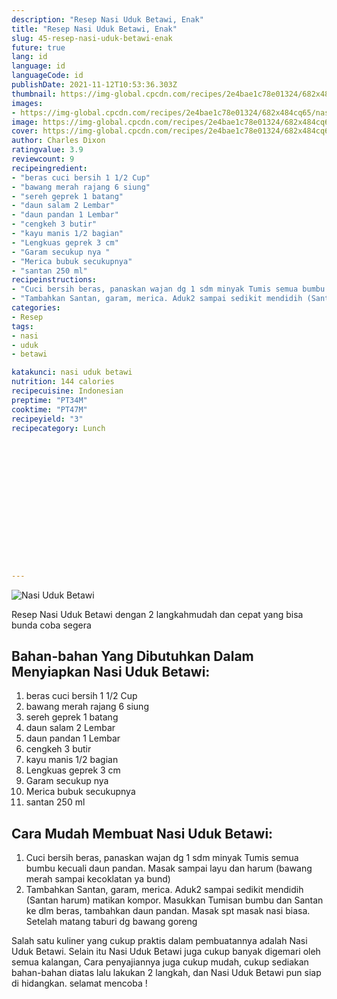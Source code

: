 ```yaml
---
description: "Resep Nasi Uduk Betawi, Enak"
title: "Resep Nasi Uduk Betawi, Enak"
slug: 45-resep-nasi-uduk-betawi-enak
future: true
lang: id
language: id
languageCode: id
publishDate: 2021-11-12T10:53:36.303Z 
thumbnail: https://img-global.cpcdn.com/recipes/2e4bae1c78e01324/682x484cq65/nasi-uduk-betawi-foto-resep-utama.webp
images:
- https://img-global.cpcdn.com/recipes/2e4bae1c78e01324/682x484cq65/nasi-uduk-betawi-foto-resep-utama.webp
image: https://img-global.cpcdn.com/recipes/2e4bae1c78e01324/682x484cq65/nasi-uduk-betawi-foto-resep-utama.webp
cover: https://img-global.cpcdn.com/recipes/2e4bae1c78e01324/682x484cq65/nasi-uduk-betawi-foto-resep-utama.webp
author: Charles Dixon
ratingvalue: 3.9
reviewcount: 9
recipeingredient:
- "beras cuci bersih 1 1/2 Cup"
- "bawang merah rajang 6 siung"
- "sereh geprek 1 batang"
- "daun salam 2 Lembar"
- "daun pandan 1 Lembar"
- "cengkeh 3 butir"
- "kayu manis 1/2 bagian"
- "Lengkuas geprek 3 cm"
- "Garam secukup nya "
- "Merica bubuk secukupnya"
- "santan 250 ml"
recipeinstructions:
- "Cuci bersih beras, panaskan wajan dg 1 sdm minyak Tumis semua bumbu kecuali daun pandan. Masak sampai layu dan harum (bawang merah sampai kecoklatan ya bund)"
- "Tambahkan Santan, garam, merica. Aduk2 sampai sedikit mendidih (Santan harum) matikan kompor. Masukkan Tumisan bumbu dan Santan ke dlm beras, tambahkan daun pandan. Masak spt masak nasi biasa. Setelah matang taburi dg bawang goreng"
categories:
- Resep
tags:
- nasi
- uduk
- betawi

katakunci: nasi uduk betawi 
nutrition: 144 calories
recipecuisine: Indonesian
preptime: "PT34M"
cooktime: "PT47M"
recipeyield: "3"
recipecategory: Lunch


     
    
    
    
    
    
    
    
    
    
    
      
    
---
```



![Nasi Uduk Betawi](https://img-global.cpcdn.com/recipes/2e4bae1c78e01324/682x484cq65/nasi-uduk-betawi-foto-resep-utama.webp)

Resep Nasi Uduk Betawi    dengan 2 langkahmudah dan cepat yang bisa bunda coba segera

<!--inarticleads1-->

## Bahan-bahan Yang Dibutuhkan Dalam Menyiapkan Nasi Uduk Betawi:

1. beras cuci bersih 1 1/2 Cup
1. bawang merah rajang 6 siung
1. sereh geprek 1 batang
1. daun salam 2 Lembar
1. daun pandan 1 Lembar
1. cengkeh 3 butir
1. kayu manis 1/2 bagian
1. Lengkuas geprek 3 cm
1. Garam secukup nya 
1. Merica bubuk secukupnya
1. santan 250 ml



<!--inarticleads2-->

## Cara Mudah Membuat Nasi Uduk Betawi:

1. Cuci bersih beras, panaskan wajan dg 1 sdm minyak Tumis semua bumbu kecuali daun pandan. Masak sampai layu dan harum (bawang merah sampai kecoklatan ya bund)
1. Tambahkan Santan, garam, merica. Aduk2 sampai sedikit mendidih (Santan harum) matikan kompor. Masukkan Tumisan bumbu dan Santan ke dlm beras, tambahkan daun pandan. Masak spt masak nasi biasa. Setelah matang taburi dg bawang goreng




Salah satu kuliner yang cukup praktis dalam pembuatannya adalah  Nasi Uduk Betawi. Selain itu  Nasi Uduk Betawi  juga cukup banyak digemari oleh semua kalangan, Cara penyajiannya juga cukup mudah, cukup sediakan bahan-bahan diatas lalu lakukan 2 langkah, dan  Nasi Uduk Betawi  pun siap di hidangkan. selamat mencoba !
